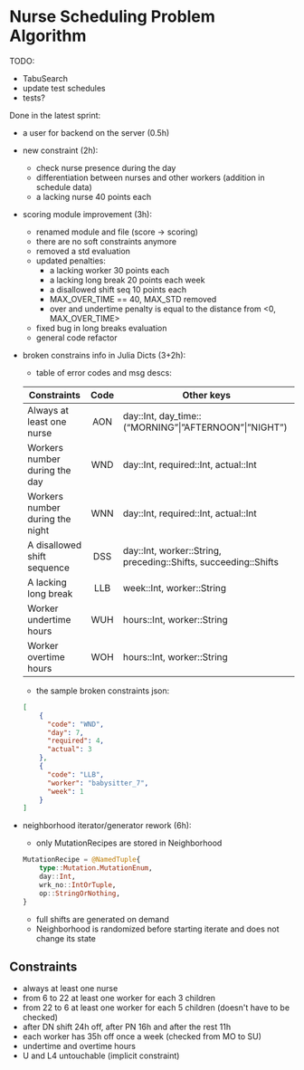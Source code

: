 # Nurse Scheduling Problem Algorithm

TODO:
 - TabuSearch
 - update test schedules
 - tests?

Done in the latest sprint:
 - a user for backend on the server (0.5h)
 - new constraint (2h):
    - check nurse presence during the day
    - differentiation between nurses and other workers (addition in schedule data)
    - a lacking nurse 40 points each
 - scoring module improvement (3h):
    - renamed module and file (score -> scoring)
    - there are no soft constraints anymore
    - removed a std evaluation
    - updated penalties:
        - a lacking worker 30 points each
        - a lacking long break 20 points each week
        - a disallowed shift seq 10 points each
        - MAX_OVER_TIME == 40, MAX_STD removed
        - over and undertime penalty is equal to the distance from <0, MAX_OVER_TIME>
    - fixed bug in long breaks evaluation
    - general code refactor
 - broken constrains info in Julia Dicts (3+2h):
    - table of error codes and msg descs:

    |Constraints                    |Code|Other keys                                                     |
    |-------------------------------|:--:|---------------------------------------------------------------|
    |Always at least one nurse      |AON |day::Int, day_time::(“MORNING”&#124;”AFTERNOON”&#124;”NIGHT”)  |
    |Workers number during the day  |WND |day::Int, required::Int, actual::Int                           |
    |Workers number during the night|WNN |day::Int, required::Int, actual::Int                           |
    |A disallowed shift sequence    |DSS |day::Int, worker::String, preceding::Shifts, succeeding::Shifts|
    |A lacking long break           |LLB |week::Int, worker::String                                      |
    |Worker undertime hours         |WUH |hours::Int, worker::String                                     |
    |Worker overtime hours          |WOH |hours::Int, worker::String                                     |

    - the sample broken constraints json:

    ```json
    [
        {
          "code": "WND",
          "day": 7,
          "required": 4,
          "actual": 3
        },
        {
          "code": "LLB",
          "worker": "babysitter_7",
          "week": 1
        }
    ]
    ```
 - neighborhood iterator/generator rework (6h):
    - only MutationRecipes are stored in Neighborhood

    ```julia
    MutationRecipe = @NamedTuple{
        type::Mutation.MutationEnum,
        day::Int,
        wrk_no::IntOrTuple,
        op::StringOrNothing,
    }
    ```
    - full shifts are generated on demand
    - Neighborhood is randomized before starting iterate and does not change its state

## Constraints
 - always at least one nurse
 - from 6 to 22 at least one worker for each 3 children
 - from 22 to 6 at least one worker for each 5 children (doesn't have to be checked)
 - after DN shift 24h off, after PN 16h and after the rest 11h
 - each worker has 35h off once a week (checked from MO to SU)
 - undertime and overtime hours
 - U and L4 untouchable (implicit constraint)

